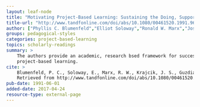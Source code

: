 ```yaml
---
layout: leaf-node
title: "Motivating Project-Based Learning: Sustaining the Doing, Supporting the Learning"
title-url: "http://www.tandfonline.com/doi/abs/10.1080/00461520.1991.9653139"
author: ["Phyllis C. Blumenfeld","Elliot Soloway","Ronald W. Marx","Joseph S. Krajcik","Mark Guzdial","Annemarie Palincsar"]
groups: pedagogical-styles
categories: project-based-learning
topics: scholarly-readings
summary: >
    The authors provide an academic, research bsed framework for successfully implementing
    project-based learning.
cite: >
    Blumenfeld, P. C., Soloway, E., Marx, R. W., Krajcik, J. S., Guzdial, M., & Palincsar, A. (1991). Motivating project-based learning: Sustaining the doing, supporting the learning. Educational psychologist, 26(3-4), 369-398.
    Retrieved from http://www.tandfonline.com/doi/abs/10.1080/00461520.1991.9653139
pub-date: 1991-06-01
added-date: 2017-04-24
resource-type: external-page
---
```

